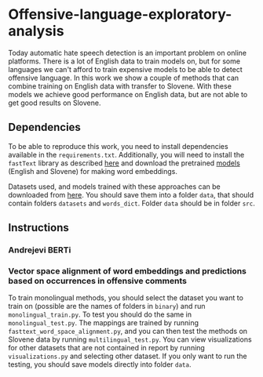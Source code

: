 # Offensive-language-exploratory-analysis

Today automatic hate speech detection is an important problem on online platforms. There is a lot of English data to 
train models on, but for some languages we can't afford to train expensive models to be able to detect offensive 
language. In this work we show a couple of methods that can combine training on English data with transfer to Slovene. 
With these models we achieve good performance on English data, but are not able to get good results on Slovene.

## Dependencies
To be able to reproduce this work, you need to install dependencies available in the `requirements.txt`.
Additionally, you will need to install the `fastText` library as described 
[here](https://fasttext.cc/docs/en/support.html) and download the pretrained
[models](https://fasttext.cc/docs/en/pretrained-vectors.html) (English and Slovene) for making word embeddings.

Datasets used, and models trained with these approaches can be downloaded from 
[here](https://drive.google.com/drive/u/6/folders/1v1BVPBHT_K7bnaZN3f_W-hbcXEbZdQBS). You should save them into a folder
`data`, that should contain folders `datasets` and `words_dict`. Folder `data` should be in folder `src`.

## Instructions

### Andrejevi BERTi

### Vector space alignment of word embeddings and predictions based on occurrences in offensive comments
To train monolingual methods, you should select the dataset you want to train on (possible are the names of folders in 
`binary`) and run `monolingual_train.py`. To test you should do the same in `monolingual_test.py`. 
The mappings are trained by running `fasttext_word_space_alignment.py`, and you can then test the methods on Slovene data
by running `multilingual_test.py`. You can view visualizations for other datasets that are not contained in report by 
running `visualizations.py` and selecting other dataset.
If you only want to run the testing, you should save models directly into folder `data`.